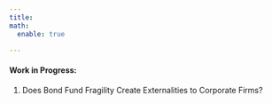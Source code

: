 ```yaml
---
title:  
math:
  enable: true

---
```



#### Work in Progress:
1. Does Bond Fund Fragility Create Externalities to Corporate Firms?


